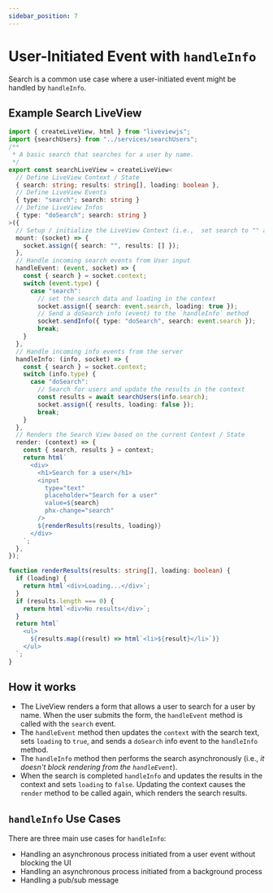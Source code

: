 ```yaml
---
sidebar_position: 7
---
```


# User-Initiated Event with `handleInfo`

Search is a common use case where a user-initiated event might be handled by `handleInfo`.

## Example Search LiveView

```ts title="searchLiveView.ts"
import { createLiveView, html } from "liveviewjs";
import {searchUsers} from "../services/searchUsers";
/**
 * A basic search that searches for a user by name.
 */
export const searchLiveView = createLiveView<
  // Define LiveView Context / State
  { search: string; results: string[], loading: boolean },
  // Define LiveView Events
  { type: "search"; search: string }
  // Define LiveView Infos
  { type: "doSearch"; search: string }
>({
  // Setup / initialize the LiveView Context (i.e.,  set search to "" and results to [])
  mount: (socket) => {
    socket.assign({ search: "", results: [] });
  },
  // Handle incoming search events from User input
  handleEvent: (event, socket) => {
    const { search } = socket.context;
    switch (event.type) {
      case "search":
        // set the search data and loading in the context
        socket.assign({ search: event.search, loading: true });
        // Send a doSearch info (event) to the `handleInfo` method
        socket.sendInfo({ type: "doSearch", search: event.search });
        break;
    }
  },
  // Handle incoming info events from the server
  handleInfo: (info, socket) => {
    const { search } = socket.context;
    switch (info.type) {
      case "doSearch":
        // Search for users and update the results in the context
        const results = await searchUsers(info.search);
        socket.assign({ results, loading: false });
        break;
    }
  },
  // Renders the Search View based on the current Context / State
  render: (context) => {
    const { search, results } = context;
    return html`
      <div>
        <h1>Search for a user</h1>
        <input
          type="text"
          placeholder="Search for a user"
          value=${search}
          phx-change="search"
        />
        ${renderResults(results, loading)}
      </div>
    `;
  },
});

function renderResults(results: string[], loading: boolean) {
  if (loading) {
    return html`<div>Loading...</div>`;
  }
  if (results.length === 0) {
    return html`<div>No results</div>`;
  }
  return html`
    <ul>
      ${results.map((result) => html`<li>${result}</li>`)}
    </ul>
  `;
}
```

## How it works

- The LiveView renders a form that allows a user to search for a user by name. When the user submits the form, the
  `handleEvent` method is called with the `search` event.
- The `handleEvent` method then updates the `context` with the search text, sets `loading` to `true`, and sends a
  `doSearch` info event to the `handleInfo` method.
- The `handleInfo` method then performs the search asynchronously (i.e., _it doesn't block rendering from the
  `handleEvent`_).
- When the search is completed `handleInfo` and updates the results in the context and sets `loading` to `false`.
  Updating the context causes the `render` method to be called again, which renders the search results.

## `handleInfo` Use Cases

There are three main use cases for `handleInfo`:

- Handling an asynchronous process initiated from a user event without blocking the UI
- Handling an asynchronous process initiated from a background process
- Handling a pub/sub message

